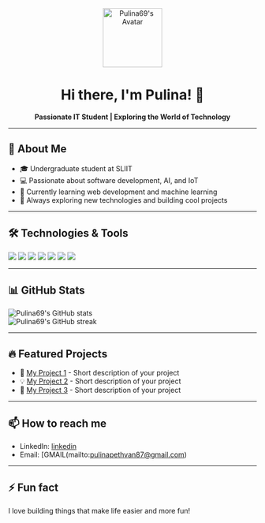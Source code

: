 
<div align="center">
   <img src="https://avatars.githubusercontent.com/u/116181542?v=4" width="120" alt="Pulina69's Avatar"/>
  
   # Hi there, I'm Pulina! 👋
  
   **Passionate IT Student | Exploring the World of Technology**
</div>

---

## 🚀 About Me

- 🎓 Undergraduate student at SLIIT
- 💻 Passionate about software development, AI, and IoT
- 🌱 Currently learning web development and machine learning
- 🔭 Always exploring new technologies and building cool projects

---

## 🛠️ Technologies & Tools

<p>
   <img src="https://img.shields.io/badge/-Python-3776AB?style=flat-square&logo=python&logoColor=white"/>
   <img src="https://img.shields.io/badge/-JavaScript-F7DF1E?style=flat-square&logo=javascript&logoColor=black"/>
   <img src="https://img.shields.io/badge/-C++-00599C?style=flat-square&logo=c%2B%2B&logoColor=white"/>
   <img src="https://img.shields.io/badge/-HTML5-E34F26?style=flat-square&logo=html5&logoColor=white"/>
   <img src="https://img.shields.io/badge/-CSS3-1572B6?style=flat-square&logo=css3&logoColor=white"/>
   <img src="https://img.shields.io/badge/-Arduino-00979D?style=flat-square&logo=arduino&logoColor=white"/>
   <img src="https://img.shields.io/badge/-Git-F05032?style=flat-square&logo=git&logoColor=white"/>
</p>

---

## 📊 GitHub Stats

<p>
   <img src="https://github-readme-stats.vercel.app/api?username=Pulina69&show_icons=true&theme=radical" alt="Pulina69's GitHub stats"/>
   <br/>
   <img src="https://github-readme-streak-stats.herokuapp.com/?user=Pulina69&theme=radical" alt="Pulina69's GitHub streak"/>
</p>

---

## 🔥 Featured Projects

- 🚀 [My Project 1](#) - Short description of your project
- 💡 [My Project 2](#) - Short description of your project
- 🌟 [My Project 3](#) - Short description of your project

---

## 📫 How to reach me

- LinkedIn: [linkedin]([https://www.linkedin.com/in/pulina69](https://www.linkedin.com/in/pulina-pethvan-380ba632a/))
- Email: [GMAIL(mailto:pulinapethvan87@gmail.com)

---

## ⚡ Fun fact

I love building things that make life easier and more fun!


